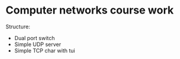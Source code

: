 # Computer networks course work
 
 Structure:
- Dual port switch
- Simple UDP server
- Simple TCP char with tui

